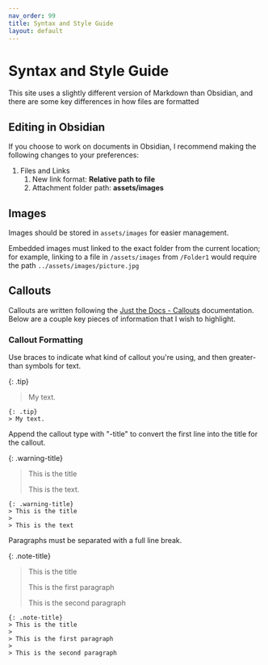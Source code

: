 ```yaml
---
nav_order: 99
title: Syntax and Style Guide
layout: default
---
```

# Syntax and Style Guide
This site uses a slightly different version of Markdown than Obsidian, and there are some key differences in how files are formatted

## Editing in Obsidian
If you choose to work on documents in Obsidian, I recommend making the following changes to your preferences:
1. Files and Links
	1. New link format: **Relative path to file**
	2. Attachment folder path: **assets/images**

## Images
Images should be stored in `assets/images` for easier management.

Embedded images must linked to the exact folder from the current location; for example, linking to a file in `/assets/images` from `/Folder1` would require the path `../assets/images/picture.jpg`

## Callouts
Callouts are written following the [Just the Docs - Callouts](https://just-the-docs.github.io/just-the-docs/docs/ui-components/callouts/) documentation. Below are a couple key pieces of information that I wish to highlight.

### Callout Formatting
Use braces to indicate what kind of callout you're using, and then greater-than symbols for text.

{: .tip}
> My text.

```
{: .tip}
> My text.
```

Append the callout type with "-title" to convert the first line into the title for the callout.

{: .warning-title}
> This is the title
> 
> This is the text.

```
{: .warning-title}
> This is the title
> 
> This is the text
```

Paragraphs must be separated with a full line break.

{: .note-title}
> This is the title
> 
> This is the first paragraph
> 
> This is the second paragraph

```
{: .note-title}
> This is the title
> 
> This is the first paragraph
> 
> This is the second paragraph
```